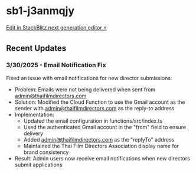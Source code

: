 # sb1-j3anmqjy

[Edit in StackBlitz next generation editor ⚡️](https://stackblitz.com/~/github.com/MdSponx/sb1-j3anmqjy)

## Recent Updates

### 3/30/2025 - Email Notification Fix

Fixed an issue with email notifications for new director submissions:

- Problem: Emails were not being delivered when sent from admin@thaifilmdirectors.com
- Solution: Modified the Cloud Function to use the Gmail account as the sender with admin@thaifilmdirectors.com as the reply-to address
- Implementation:
  - Updated the email configuration in functions/src/index.ts
  - Used the authenticated Gmail account in the "from" field to ensure delivery
  - Added admin@thaifilmdirectors.com as the "replyTo" address
  - Maintained the Thai Film Directors Association display name for brand consistency
- Result: Admin users now receive email notifications when new directors submit applications

